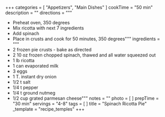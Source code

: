+++
categories = [ "Appetizers", "Main Dishes" ]
cookTime = "50 min"
description = ""
directions = """
* Preheat oven, 350 degrees
* Mix ricotta with next 7 ingredients
* Add spinach
* Place in crusts and cook for 50 minutes, 350 degrees"""
ingredients = """
* 2 frozen pie crusts - bake as directed
* 2 10 oz frozen chopped spinach, thawed and all water squeezed out
* 1 lb ricotta
* 1 can evaporated milk
* 3 eggs
* 1 T. instant dry onion
* 1/2 t salt
* 1/4 t pepper
* 1/4 t ground nutmeg
* 1/2 cup grated parmesan cheese"""
notes = ""
photo = [ ]
prepTime = "30 min"
servings = "4-8"
tags = [ ]
title = "Spinach Ricotta Pie"
_template = "recipe_temples"
+++

